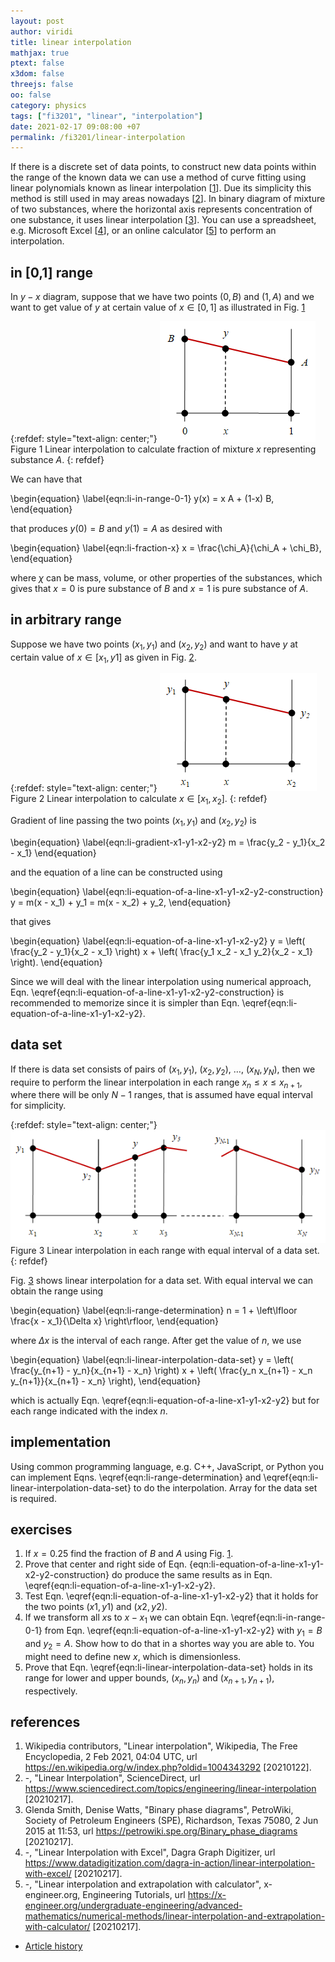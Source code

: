 ```yaml
---
layout: post
author: viridi
title: linear interpolation
mathjax: true
ptext: false
x3dom: false
threejs: false
oo: false
category: physics
tags: ["fi3201", "linear", "interpolation"]
date: 2021-02-17 09:08:00 +07
permalink: /fi3201/linear-interpolation
---
```

If there is a discrete set of data points, to construct new data points within the range of the known data we can use a method of curve fitting using linear polynomials known as linear interpolation [[1](#ref1)]. Due its simplicity this method is still used in may areas nowadays [[2](#ref2)]. In binary diagram of mixture of two substances, where the horizontal axis represents concentration of one substance, it uses linear interpolation [[3](#ref3)]. You can use a spreadsheet, e.g. Microsoft Excel [[4](#ref4)], or an online calculator [[5](#ref5)] to perform an interpolation.


## in [0,1] range
In $y-x$ diagram, suppose that we have two points $(0, B)$ and $(1, A)$ and we want to get value of $y$ at certain value of $x \in [0, 1]$ as illustrated in Fig. <a href="#fig:li-linear-interpolation-0-1">1</a>

{:refdef: style="text-align: center;"}
![..](/assets/img/math/intrpl/linear-interpolation-0-1.png)
<br />
Figure <a name="fig:li-linear-interpolation-0-1">1</a> Linear interpolation to calculate fraction of mixture $x$ representing substance $A$.
{: refdef}

We can have that

\begin{equation}
\label{eqn:li-in-range-0-1}
y(x) = x A + (1-x) B,
\end{equation}

that produces $y(0) = B$ and $y(1) = A$ as desired with

\begin{equation}
\label{eqn:li-fraction-x}
x = \frac{\chi_A}{\chi_A + \chi_B},
\end{equation}

where $\chi$ can be mass, volume, or other properties of the substances, which gives that $x = 0$ is pure substance of $B$ and $x = 1$ is pure substance of $A$.


## in arbitrary range
Suppose we have two points $(x_1, y_1)$ and $(x_2, y_2)$ and want to have $y$ at certain value of $x \in [x_1, y1]$ as given in Fig. <a href="#fig:li-linear-interpolation-x1-x2">2</a>.

{:refdef: style="text-align: center;"}
![..](/assets/img/math/intrpl/linear-interpolation-x1-x2.png)
<br />
Figure <a name="fig:li-linear-interpolation-x1-x2">2</a> Linear interpolation to calculate $x \in[x_1, x_2]$.
{: refdef}

Gradient of line passing the two points $(x_1, y_1)$ and $(x_2, y_2)$ is

\begin{equation}
\label{eqn:li-gradient-x1-y1-x2-y2}
m = \frac{y_2 - y_1}{x_2 - x_1}
\end{equation}

and the equation of a line can be constructed using

\begin{equation}
\label{eqn:li-equation-of-a-line-x1-y1-x2-y2-construction}
y = m(x - x_1) + y_1 = m(x - x_2) + y_2,
\end{equation}

that gives

\begin{equation}
\label{eqn:li-equation-of-a-line-x1-y1-x2-y2}
y = \left( \frac{y_2 - y_1}{x_2 - x_1} \right) x + \left( \frac{y_1 x_2 - x_1 y_2}{x_2 - x_1} \right).
\end{equation}

Since we will deal with the linear interpolation using numerical approach, Eqn. \eqref{eqn:li-equation-of-a-line-x1-y1-x2-y2-construction} is recommended to memorize since it is simpler than Eqn. \eqref{eqn:li-equation-of-a-line-x1-y1-x2-y2}.


## data set
If there is data set consists of pairs of $(x_1, y_1)$, $(x_2, y_2)$, $\dots$, $(x_N, y_N)$, then we require to perform the linear interpolation in each range $x_{n} \le x \le x_{n+1}$, where there will be only $N-1$ ranges, that is assumed have equal interval for simplicity.

{:refdef: style="text-align: center;"}
![..](/assets/img/math/intrpl/linear-interpolation-data-set.png)
<br />
Figure <a name="fig:li-linear-interpolation-data-set">3</a> Linear interpolation in each range with equal interval of a data set.
{: refdef}

Fig. <a href="#fig:li-linear-interpolation-data-set">3</a> shows linear interpolation for a data set. With equal interval we can obtain the range using

\begin{equation}
\label{eqn:li-range-determination}
n = 1 + \left\lfloor \frac{x - x_1}{\Delta x} \right\rfloor,
\end{equation}

where $\Delta x$ is the interval of each range. After get the value of $n$, we use

\begin{equation}
\label{eqn:li-linear-interpolation-data-set}
y = \left( \frac{y_{n+1} - y_n}{x_{n+1} - x_n} \right) x + \left( \frac{y_n x_{n+1} - x_n y_{n+1}}{x_{n+1} - x_n} \right),
\end{equation}

which is actually Eqn. \eqref{eqn:li-equation-of-a-line-x1-y1-x2-y2} but for each range indicated with the index $n$.


## implementation
Using common programming language, e.g. C++, JavaScript, or Python you can implement Eqns. \eqref{eqn:li-range-determination} and \eqref{eqn:li-linear-interpolation-data-set} to do the interpolation. Array for the data set is required.


## exercises
1. If $x = 0.25$ find the fraction of $B$ and $A$ using Fig. <a href="#fig:li-linear-interpolation">1</a>.
2. Prove that center and right side of Eqn. {eqn:li-equation-of-a-line-x1-y1-x2-y2-construction} do produce the same results as in Eqn. \eqref{eqn:li-equation-of-a-line-x1-y1-x2-y2}.
3. Test Eqn. \eqref{eqn:li-equation-of-a-line-x1-y1-x2-y2} that it holds for the two points $(x1, y1)$ and $(x2, y2)$.
4. If we transform all $x$s to $x - x_1$ we can obtain Eqn. \eqref{eqn:li-in-range-0-1} from Eqn. \eqref{eqn:li-equation-of-a-line-x1-y1-x2-y2} with $y_1 = B$ and $y_2 = A$. Show how to do that in a shortes way you are able to. You might need to define new $x$, which is dimensionless.
5. Prove that Eqn. \eqref{eqn:li-linear-interpolation-data-set} holds in its range for lower and upper bounds, $(x_n, y_n)$ and $(x_{n+1}, y_{n+1})$, respectively.


## references
1. <a name="ref1"></a>Wikipedia contributors, "Linear interpolation", Wikipedia, The Free Encyclopedia, 2 Feb 2021, 04:04 UTC, url <https://en.wikipedia.org/w/index.php?oldid=1004343292> [20210122].
2. <a name="ref2"></a>-, "Linear Interpolation", ScienceDirect, url <https://www.sciencedirect.com/topics/engineering/linear-interpolation> [20210217].
3. <a name="ref3"></a>Glenda Smith, Denise Watts, "Binary phase diagrams", PetroWiki, Society of Petroleum Engineers (SPE), 
Richardson, Texas 75080, 2 Jun 2015 at 11:53, url <https://petrowiki.spe.org/Binary_phase_diagrams> [20210217].
4. <a name="ref4"></a>-, "Linear Interpolation with Excel", Dagra Graph Digitizer, url <https://www.datadigitization.com/dagra-in-action/linear-interpolation-with-excel/> [20210217].
5. <a name="ref5"></a>-, "Linear interpolation and extrapolation with calculator", x-engineer.org, Engineering Tutorials, url <https://x-engineer.org/undergraduate-engineering/advanced-mathematics/numerical-methods/linear-interpolation-and-extrapolation-with-calculator/> [20210217].

+ [Article history](https://github.com/butiran/butiran.github.io/commits/master/_posts/fi3201/2021-02-17-interpolation-linear.md)
